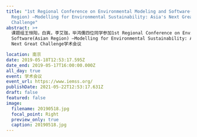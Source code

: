 ```yaml
---
title: "1st Regional Conference on Environmental Modeling and Software(Asian
  Region) —Modelling for Environmental Sustainability: Asia's Next Great
  Challenge"
abstract: >+
  课题组王恒阳，白爽，李艾珈，毕鸿儒四位同学参加1st Regional Conference on Environmental Modeling and
  Software(Asian Region) —Modelling for Environmental Sustainability: Asia's
  Next Great Challenge学术会议

location: 南京
date: 2019-05-18T12:53:17.595Z
date_end: 2019-05-17T16:00:00.000Z
all_day: true
event: 学术会议
event_url: https://www.iemss.org/
publishDate: 2021-05-22T12:53:17.631Z
draft: false
featured: false
image:
  filename: 20190518.jpg
  focal_point: Right
  preview_only: true
  caption: 20190518.jpg
---
```


